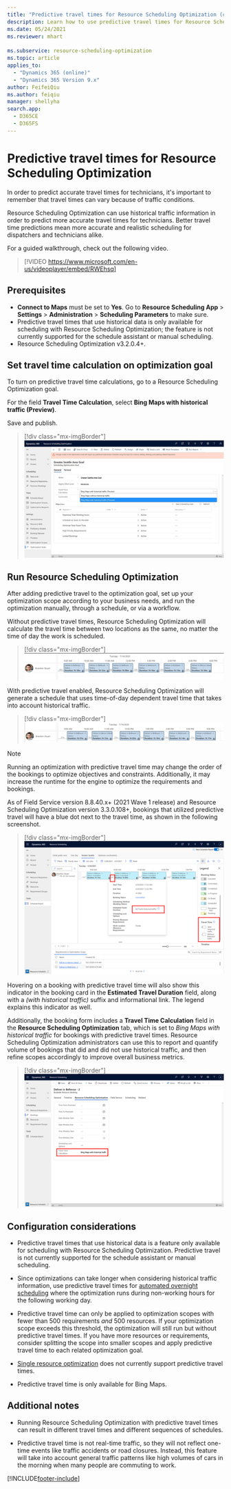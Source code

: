 ```yaml
---
title: "Predictive travel times for Resource Scheduling Optimization (contains video) | MicrosoftDocs"
description: Learn how to use predictive travel times for Resource Scheduling Optimization in Dynamics 365 Field Service.
ms.date: 05/24/2021
ms.reviewer: mhart

ms.subservice: resource-scheduling-optimization
ms.topic: article
applies_to: 
  - "Dynamics 365 (online)"
  - "Dynamics 365 Version 9.x"
author: FeifeiQiu
ms.author: feiqiu
manager: shellyha
search.app: 
  - D365CE
  - D365FS
---
```


# Predictive travel times for Resource Scheduling Optimization

In order to predict accurate travel times for technicians, it's important to remember that travel times can vary because of traffic conditions.

Resource Scheduling Optimization can use historical traffic information in order to predict more accurate travel times for technicians. Better travel time predictions mean more accurate and realistic scheduling for dispatchers and technicians alike.

For a guided walkthrough, check out the following video.

> [!VIDEO https://www.microsoft.com/en-us/videoplayer/embed/RWEhsq]

## Prerequisites

- **Connect to Maps** must be set to **Yes**. Go to **Resource Scheduling App** > **Settings** > **Administration** > **Scheduling Parameters** to make sure.
- Predictive travel times that use historical data is only available for scheduling with Resource Scheduling Optimization; the feature is not currently supported for the schedule assistant or manual scheduling.
- Resource Scheduling Optimization v3.2.0.4+.

## Set travel time calculation on optimization goal

To turn on predictive travel time calculations, go to a Resource Scheduling Optimization goal.

For the field **Travel Time Calculation**, select **Bing Maps with historical traffic (Preview)**.

Save and publish.

> [!div class="mx-imgBorder"]
> ![Screenshot of a scheduling optimization goal with predictive travel.](./media/rso-predictive-travel-flag-goal.jpg)

## Run Resource Scheduling Optimization

After adding predictive travel to the optimization goal, set up your optimization scope according to your business needs, and run the optimization manually, through a schedule, or via a workflow.

Without predictive travel times, Resource Scheduling Optimization will calculate the travel time between two locations as the same, no matter the time of day the work is scheduled.

> [!div class="mx-imgBorder"]
> ![Screenshot of a schedule with no predictive travel.](./media/rso-predictive-travel-schedule-without.png)

With predictive travel enabled, Resource Scheduling Optimization will generate a schedule that uses time-of-day dependent travel time that takes into account historical traffic.

> [!div class="mx-imgBorder"]
> ![Screenshot of a schedule with predictive travel times.](./media/rso-predictive-travel-schedule-with.png)

> [!Note]
> Running an optimization with predictive travel time may change the order of the bookings to optimize objectives and constraints. Additionally, it may increase the runtime for the engine to optimize the requirements and bookings.

As of Field Service version 8.8.40.x+ (2021 Wave 1 release) and Resource Scheduling Optimization version 3.3.0.108+, bookings that utilized predictive travel will have a blue dot next to the travel time, as shown in the following screenshot.

> [!div class="mx-imgBorder"]
> ![Screenshot of predictive travel time indicator on booking and booking card.](./media/PredictiveTravel-UX1-ScheduleBoard.png)

Hovering on a booking with predictive travel time will also show this indicator in the booking card in the **Estimated Travel Duration** field, along with a _(with historical traffic)_ suffix and informational link. The legend explains this indicator as well.

Additionally, the booking form includes a **Travel Time Calculation** field in the **Resource Scheduling Optimization** tab, which is set to _Bing Maps with historical traffic_ for bookings with predictive travel times. Resource Scheduling Optimization administrators can use this to report and quantify volume of bookings that did and did not use historical traffic, and then refine scopes accordingly to improve overall business metrics. 

> [!div class="mx-imgBorder"]
> ![Screenshot of booking form with travel time calculation field.](./media/PredictiveTravel-UX2-BookingForm.png)


## Configuration considerations

- Predictive travel times that use historical data is a feature only available for scheduling with Resource Scheduling Optimization. Predictive travel is not currently supported for the schedule assistant or manual scheduling.

- Since optimizations can take longer when considering historical traffic information, use predictive travel times for [automated overnight scheduling](rso-overnight-scheduling.md) where the optimization runs during non-working hours for the following working day.

- Predictive travel time can only be applied to optimization scopes with fewer than 500 requirements _and_ 500 resources. If your optimization scope exceeds this threshold, the optimization will still run but without predictive travel times. If you have more resources or requirements, consider splitting the scope into smaller scopes and apply predictive travel time to each related optimization goal.

- [Single resource optimization](rso-single-resource-optimization.md) does not currently support predictive travel times.

- Predictive travel time is only available for Bing Maps.

## Additional notes

- Running Resource Scheduling Optimization with predictive travel times can result in different travel times and different sequences of schedules.

- Predictive travel time is not real-time traffic, so they will not reflect one-time events like traffic accidents or road closures. Instead, this feature will take into account general traffic patterns like high volumes of cars in the morning when many people are commuting to work.


[!INCLUDE[footer-include](../includes/footer-banner.md)]
